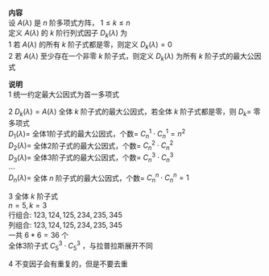 **内容**    
设 $A(\lambda)$ 是 $n$ 阶多项式方阵， $1\le k\le n$     
定义 $A(\lambda)$ 的 $k$ 阶行列式因子 $D_k(\lambda)$ 为    
1 若 $A(\lambda)$ 的所有 $k$ 阶子式都是零，则定义 $D_k(\lambda)=0$     
2 若 $A(\lambda)$ 至少存在一个非零 $k$ 阶子式，则定义 $D_k(\lambda)$ 为所有 $k$ 阶子式的最大公因式    
    
**说明**    
1 统一约定最大公因式为首一多项式    
    
2  $D_k(\lambda)=A(\lambda)$ 全体 $k$ 阶子式的最大公因式，若全体 $k$ 阶子式都是零，则 $D_k=$ 零多项式    
   $D_1(\lambda)=$ 全体1阶子式的最大公因式，个数= $C_n^1\cdot C_n^1=n^2$     
   $D_2(\lambda)=$ 全体2阶子式的最大公因式，个数= $C_n^2\cdot C_n^2$     
   $D_3(\lambda)=$ 全体3阶子式的最大公因式，个数= $C_n^3\cdot C_n^3$     
   $\cdots$     
   $D_n(\lambda)=$ 全体 $n$ 阶子式的最大公因式，个数= $C_n^n\cdot C_n^n=1$     
    
3 全体 $k$ 阶子式    
 $n=5,k=3$     
行组合:  $123,124,125,234,235,345$     
列组合:  $123,124,125,234,235,345$     
一共 $6*6=36$ 个    
全体3阶子式 $C_5^3\cdot C_5^3$ ，与拉普拉斯展开不同    
    
4 不变因子会有重复的，但是不要去重    
